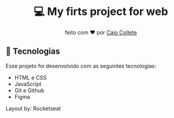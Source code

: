 <h1 align="center"> 💻 My firts project for web </h1>
<p align="center"> feito com ❤️ por <a href="https://github.com/caiocollete"> Caio Collete</a></p>

## 🚀 Tecnologias

Esse projeto foi desenvolvido com as seguintes tecnologias:

- HTML e CSS
- JavaScript
- Git e Github
- Figma


Layout by: Rocketseat
